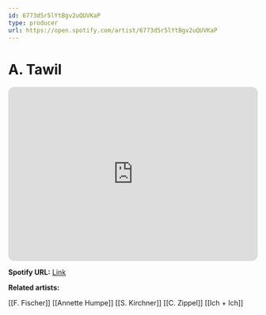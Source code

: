 ```yaml
---
id: 6773d5r5lYtBgv2uQUVKaP
type: producer
url: https://open.spotify.com/artist/6773d5r5lYtBgv2uQUVKaP
---
```

# A. Tawil

<iframe style="border-radius:12px" src="https://open.spotify.com/embed/artist/6773d5r5lYtBgv2uQUVKaP" width="100%" height="352" frameBorder="0" allowfullscreen="" allow="autoplay; clipboard-write; encrypted-media; fullscreen; picture-in-picture" loading="lazy"></iframe>

**Spotify URL:** [Link](https://open.spotify.com/artist/6773d5r5lYtBgv2uQUVKaP)

**Related artists:**

[[F. Fischer]]
[[Annette Humpe]]
[[S. Kirchner]]
[[C. Zippel]]
[[Ich + Ich]]
